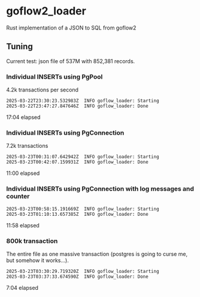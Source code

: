 # goflow2_loader
Rust implementation of a JSON to SQL from goflow2














## Tuning

Current test:
json file of 537M with 852,381 records.

### Individual INSERTs using PgPool
4.2k transactions per second

```
2025-03-22T23:30:23.532983Z  INFO goflow_loader: Starting
2025-03-22T23:47:27.847646Z  INFO goflow_loader: Done
```
17:04 elapsed

### Individual INSERTs using PgConnection
7.2k transactions

```
2025-03-23T00:31:07.642942Z  INFO goflow_loader: Starting
2025-03-23T00:42:07.159931Z  INFO goflow_loader: Done
```
11:00 elapsed

### Individual INSERTs using PgConnection with log messages and counter

```
2025-03-23T00:58:15.191669Z  INFO goflow_loader: Starting
2025-03-23T01:10:13.657385Z  INFO goflow_loader: Done
```
11:58 elapsed

### 800k transaction

The entire file as one massive transaction (postgres is going to curse me, but somehow it works...).
```
2025-03-23T03:30:29.719320Z  INFO goflow_loader: Starting
2025-03-23T03:37:33.674590Z  INFO goflow_loader: Done

```
7:04 elapsed